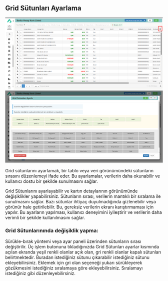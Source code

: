 
## Grid Sütunları Ayarlama
![Gird](grid1.png "Gird")
![Gird](grid2.png "Gird")

Grid sütunlarını ayarlamak, bir tablo veya veri görünümündeki sütunların sırasını düzenlemeyi ifade eder. 
Bu ayarlamalar, verilerin daha okunabilir ve kullanıcı dostu bir şekilde sunulmasını sağlar.

Grid Sütunlarını ayarlayabilir ve kartın detaylarının görünümünde değişiklikler yapabilirsiniz. 
Sütunların sırası, verilerin mantıklı bir sıralama ile sunulmasını sağlar. 
Bazı sütunlar ihtiyaç duyulmadığında gizlenebilir veya görünür hale getirilebilir. Bu, gereksiz verilerin ekranı karıştırmaması için yapılır.
Bu ayarların yapılması, kullanıcı deneyimini iyileştirir ve verilerin daha verimli bir şekilde kullanılmasını sağlar.

### Grid Sütunlarınında değişiklik yapma:

Sürükle-bırak yöntemi veya ayar paneli üzerinden sütunların sırası değiştirilir.
Üç işlem butonuna tıkladığınızda Grid Sütunları ayarlar kısmında açılan ekranda 
yeşil renkli olanlar açık olan, gri renkli olanlar kapalı sütunları belirtmektedir.
Buradan istediğiniz sütunu çıkarabilir istediğiniz sütunu ekleyebilirsiniz. 
Eklemek için gri olan seçeneği yukarı sürükleyerek gözükmesini istediğiniz sıralamaya göre ekleyebilirsiniz. 
Sıralamayı istediğiniz gibi düzenleyebilirsiniz.